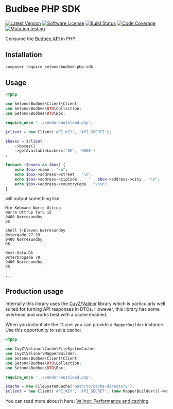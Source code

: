 # Budbee PHP SDK

[![Latest Version][ico-version]][link-packagist]
[![Software License][ico-license]](LICENSE)
[![Build Status][ico-github-actions]][link-github-actions]
[![Code Coverage][ico-code-coverage]][link-code-coverage]
[![Mutation testing][ico-infection]][link-infection]

Consume the [Budbee API](https://developer.budbee.com) in PHP.

## Installation

```bash
composer require setono/budbee-php-sdk
```

## Usage

```php
<?php

use Setono\Budbee\Client\Client;
use Setono\Budbee\DTO\Collection;
use Setono\Budbee\DTO\Box;

require_once '../vendor/autoload.php';

$client = new Client('API_KEY', 'API_SECRET');

$boxes = $client
    ->boxes()
    ->getAvailableLockers('DK', '9000')
;

foreach ($boxes as $box) {
    echo $box->name . "\n";
    echo $box->address->street . "\n";
    echo $box->address->zipCode . ' ' . $box->address->city . "\n";
    echo $box->address->countryCode . "\n\n";
}
```

will output something like:

```
Min Købmand Nørre Uttrup
Nørre Uttrup Torv 15
9400 Nørresundby
DK

Shell 7-Eleven Nørresundby
Østergade 27-29
9400 Nørresundby
DK

Next-Data.Dk
Østerbrogade 79
9400 Nørresundby
DK

...
```

## Production usage

Internally this library uses the [CuyZ/Valinor](https://github.com/CuyZ/Valinor) library which is particularly well suited
for turning API responses in DTOs. However, this library has some overhead and works best with a cache enabled.

When you instantiate the `Client` you can provide a `MapperBuilder` instance. Use this opportunity to set a cache:

```php
<?php

use CuyZ\Valinor\Cache\FileSystemCache;
use CuyZ\Valinor\MapperBuilder;
use Setono\Budbee\Client\Client;
use Setono\Budbee\DTO\Collection;
use Setono\Budbee\DTO\Box;

require_once '../vendor/autoload.php';

$cache = new FileSystemCache('path/to/cache-directory');
$client = new Client('API_KEY', 'API_SECRET', (new MapperBuilder())->withCache($cache));
```

You can read more about it here: [Valinor: Performance and caching](https://valinor.cuyz.io/latest/other/performance-and-cache/).

[ico-version]: https://poser.pugx.org/setono/budbee-php-sdk/v/stable
[ico-license]: https://poser.pugx.org/setono/budbee-php-sdk/license
[ico-github-actions]: https://github.com/Setono/budbee-php-sdk/workflows/build/badge.svg
[ico-code-coverage]: https://codecov.io/gh/Setono/budbee-php-sdk/branch/master/graph/badge.svg
[ico-infection]: https://img.shields.io/endpoint?style=flat&url=https%3A%2F%2Fbadge-api.stryker-mutator.io%2Fgithub.com%2FSetono%2Fbudbee-php-sdk%2Fmaster

[link-packagist]: https://packagist.org/packages/setono/budbee-php-sdk
[link-github-actions]: https://github.com/Setono/budbee-php-sdk/actions
[link-code-coverage]: https://codecov.io/gh/Setono/budbee-php-sdk
[link-infection]: https://dashboard.stryker-mutator.io/reports/github.com/Setono/budbee-php-sdk/master
